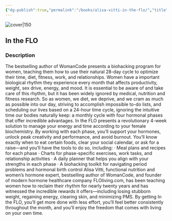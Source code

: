 ```yaml
---
{"dg-publish":true,"permalink":"/books/alisa-vitti-in-the-flo/","title":"\"In the FLO\"","tags":["non-fiction","health"]}
---
```




![cover|150](http://books.google.com/books/content?id=m2GBDwAAQBAJ&printsec=frontcover&img=1&zoom=1&edge=curl&source=gbs_api)

## In the FLO

### Description

The bestselling author of WomanCode presents a biohacking program for women, teaching them how to use their natural 28-day cycle to optimize their time, diet, fitness, work, and relationships. Women have a important biological rhythm they experience every month that affects productivity, weight, sex drive, energy, and mood. It is essential to be aware of and take care of this rhythm, but it has been widely ignored by medical, nutrition and fitness research. So as women, we diet, we deprive, and we cram as much as possible into our day, striving to accomplish impossible to-do lists, and scheduling our lives based on a 24-hour time cycle, ignoring the intuitive time our bodies naturally keep: a monthly cycle with four hormonal phases that offer incredible advantages. In the FLO presents a revolutionary 4-week solution to manage your energy and time according to your female biochemistry. By working with each phase, you’ll support your hormones, unlock peak creativity and performance, and avoid burnout. You’ll know exactly when to eat certain foods, clear your social calendar, or ask for a raise—and you’ll have the tools to do so, including: · Meal plans and recipes for each phase · Charts for phase-specific exercises, work tasks, and relationship activities · A daily planner that helps you align with your strengths in each phase · A biohacking toolkit for navigating period problems and hormonal birth control Alisa Vitti, functional nutrition and women’s hormone expert, bestselling author of WomanCode, and founder of modern hormone healthcare company FLOliving.com, has been teaching women how to reclaim their rhythm for nearly twenty years and has witnessed the incredible rewards it offers—including losing stubborn weight, regaining energy, clearing skin, and minimizing PMS. By getting In the FLO, you’ll get more done with less effort, you’ll feel better consistently throughout the month, and you’ll enjoy the freedom that comes with living on your own time.
```
